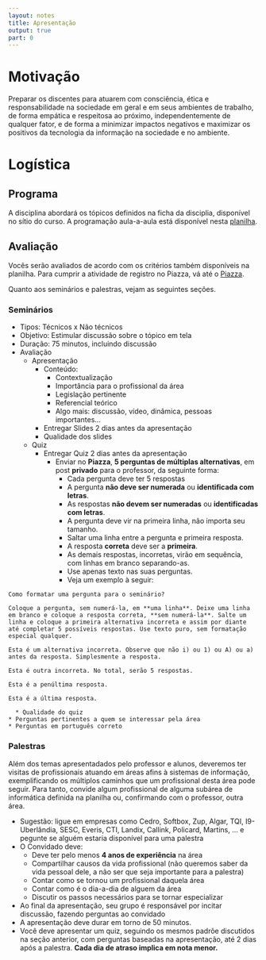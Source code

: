 ```yaml
---
layout: notes
title: Apresentação
output: true
part: 0 
---
```


# Motivação

Preparar os discentes para atuarem com consciência, ética e responsabilidade na sociedade em geral e em seus ambientes de trabalho, de forma empática e respeitosa ao próximo, independentemente de qualquer fator, e de forma a minimizar impactos negativos e maximizar os positivos da tecnologia da informação na sociedade e no ambiente.

# Logística

## Programa

A disciplina abordará os tópicos definidos na ficha da disciplia, disponível no sítio do curso.
A programação aula-a-aula está disponível nesta [planilha](https://drive.google.com/file/d/1UsDzikZHDv3Gv-7TC-mFZL3yL7BDZYAk/view?usp=sharing).

## Avaliação

Vocês serão avaliados de acordo com os critérios também disponíveis na planilha. Para cumprir a atividade de registro no Piazza, vá até o [Piazza](https://piazza.com/ufu.br/semester12020/gsi009).

Quanto aos seminários e palestras, vejam as seguintes seções.

### Seminários

* Tipos: Técnicos x Não técnicos
* Objetivo: Estimular discussão sobre o tópico em tela
* Duração: 75 minutos, incluindo discussão
* Avaliação
  * Apresentação
    * Conteúdo: 
      * Contextualização
      * Importância para o profissional da área
      * Legislação pertinente
      * Referencial teórico
      * Algo mais: discussão, vídeo, dinâmica, pessoas importantes...
    * Entregar Slides 2 dias antes da apresentação
    * Qualidade dos slides
  * Quiz
    * Entregar Quiz 2 dias antes da apresentação
      * Enviar no **Piazza**, **5 perguntas de múltiplas alternativas**, em post **privado** para o professor,  da seguinte forma:
        * Cada pergunta deve ter 5 respostas
        * A pergunta **não deve ser numerada** ou **identificada com letras**.
        * As respostas **não devem ser numeradas** ou **identificadas com letras**.
        * A pergunta deve vir na primeira linha, não importa seu tamanho.
        * Saltar uma linha entre a pergunta e primeira resposta.
        * A resposta **correta** deve ser a **primeira**.
        * As demais respostas, incorretas, virão em sequência, com linhas em branco separando-as.
        * Use apenas texto nas suas perguntas.
        * Veja um exemplo à seguir:
```
Como formatar uma pergunta para o seminário?

Coloque a pergunta, sem numerá-la, em **uma linha**. Deixe uma linha em branco e coloque a resposta correta, **sem numerá-la**. Salte um linha e coloque a primeira alternativa incorreta e assim por diante até completar 5 possíveis respostas. Use texto puro, sem formatação especial qualquer.

Esta é um alternativa incorreta. Observe que não i) ou 1) ou A) ou a) antes da resposta. Simplesmente a resposta.

Esta é outra incorreta. No total, serão 5 respostas.

Esta é a penúltima resposta.

Esta é a última resposta.
```
      * Qualidade do quiz
	* Perguntas pertinentes a quem se interessar pela área
	* Perguntas em português correto


### Palestras

Além dos temas apresentadados pelo professor e alunos, deveremos ter visitas de profissionais atuando em áreas afins à sistemas de informação, exemplificando os múltiplos caminhos que um profissional desta área pode seguir.
Para tanto, convide algum profissional de alguma subárea de informática definida na planilha ou, confirmando com o professor, outra área.
* Sugestão: ligue em empresas como Cedro, Softbox, Zup, Algar, TQI, I9-Uberlândia, SESC, Everis, CTI, Landix, Callink, Policard, Martins, ... e pegunte se alguém estaria disponível para uma palestra
* O Convidado deve:
  * Deve ter pelo menos **4 anos de experiência** na área
  * Compartilhar causos da vida profissional (não queremos saber da vida pessoal dele, a não ser que seja importante para a palestra)
  * Contar como se tornou um profissional daquela área
  * Contar como é o dia-a-dia de alguem da área
  * Discutir os passos necessários para se tornar especializar
* Ao final da apresentação, seu grupo é responsável por incitar discussão, fazendo perguntas ao convidado
* A apresentação deve durar em torno de 50 minutos.
* Você deve apresentar um quiz, seguindo os mesmos padrõe discutidos na seção anterior, com perguntas baseadas na apresentação, até 2 dias após a palestra. **Cada dia de atraso implica em nota menor.**
